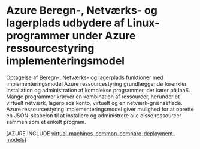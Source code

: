 <properties
   pageTitle="Beregn-, Netværks- og lagerplads udbydere | Microsoft Azure"
   description="Oversigt over Beregn-, Netværks- og lagerplads ressource udbydere (Kapacitetsplanlægning, NRP og vejledende pris) til Linux-programmer i Azure ressourcestyring implementeringsmodel"
   services="virtual-machines-linux"
   documentationCenter=""
   authors="tfitzmac"
   manager="timlt"
   editor="tysonn"
   tags="azure-resource-manager,azure-service-management"/>

<tags
   ms.service="virtual-machines-linux"
   ms.devlang="na"
   ms.topic="article"
   ms.tgt_pltfrm="vm-linux"
   ms.workload="infrastructure-services"
   ms.date="08/19/2015"
   ms.author="tomfitz"/>

# <a name="azure-compute-network-and-storage-providers-for-linux-applications-under-azure-resource-manager-deployment-model"></a>Azure Beregn-, Netværks- og lagerplads udbydere af Linux-programmer under Azure ressourcestyring implementeringsmodel

Optagelse af Beregn-, Netværks- og lagerplads funktioner med implementeringsmodel Azure ressourcestyring grundlæggende forenkler installation og administration af komplekse programmer, der kører på IaaS. Mange programmer kræver en kombination af ressourcer, herunder et virtuelt netværk, lagerplads konto, virtuelt og en netværk-grænseflade. Azure ressourcestyring implementeringsmodel giver mulighed for at oprette en JSON-skabelon til at installere og administrere alle disse ressourcer sammen som et enkelt program.

[AZURE.INCLUDE [virtual-machines-common-compare-deployment-models](../../includes/virtual-machines-common-compare-deployment-models.md)]
